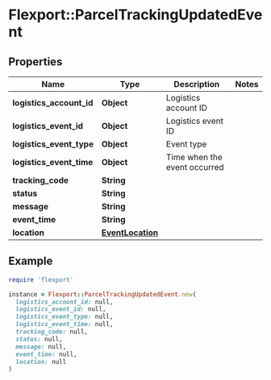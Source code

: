 # Flexport::ParcelTrackingUpdatedEvent

## Properties

| Name | Type | Description | Notes |
| ---- | ---- | ----------- | ----- |
| **logistics_account_id** | **Object** | Logistics account ID |  |
| **logistics_event_id** | **Object** | Logistics event ID |  |
| **logistics_event_type** | **Object** | Event type |  |
| **logistics_event_time** | **Object** | Time when the event occurred |  |
| **tracking_code** | **String** |  |  |
| **status** | **String** |  |  |
| **message** | **String** |  |  |
| **event_time** | **String** |  |  |
| **location** | [**EventLocation**](EventLocation.md) |  |  |

## Example

```ruby
require 'flexport'

instance = Flexport::ParcelTrackingUpdatedEvent.new(
  logistics_account_id: null,
  logistics_event_id: null,
  logistics_event_type: null,
  logistics_event_time: null,
  tracking_code: null,
  status: null,
  message: null,
  event_time: null,
  location: null
)
```

